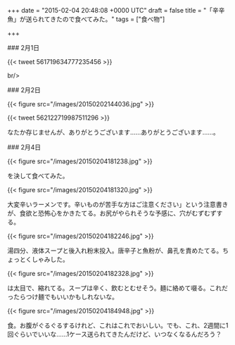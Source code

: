 
+++
date = "2015-02-04 20:48:08 +0000 UTC"
draft = false
title = "「辛辛魚」が送られてきたので食べてみた。"
tags = ["食べ物"]

+++
<div class="section">
    ### 2月1日
    

{{< tweet 561719634777235456 >}}

br/>


</div>
<div class="section">
    ### 2月2日
    

{{< figure src="/images/20150202144036.jpg"  >}}

{{< tweet 562122719987511296 >}}

なたか存じませんが、ありがとうございます……ありがとうございます……。

</div>
<div class="section">
    ### 2月4日
    

{{< figure src="/images/20150204181238.jpg"  >}}

を決して食べてみた。

{{< figure src="/images/20150204181320.jpg"  >}}

大変辛いラーメンです。辛いものが苦手な方はご注意ください」という注意書きが、食欲と恐怖心をかきたてる。お尻がやられそうな予感に、穴がむずむずする。

{{< figure src="/images/20150204182246.jpg"  >}}

湯四分、液体スープと後入れ粉末投入。唐辛子と魚粉が、鼻孔を責めたてる。ちょっとくしゃみした。

{{< figure src="/images/20150204182328.jpg"  >}}

は太目で、縮れてる。スープは辛く、飲むとむせそう。麺に絡めて啜る。これだったらつけ麺でもいいかもしれないな。

{{< figure src="/images/20150204184948.jpg"  >}}

食。お腹がぐるぐるするけれど、これはこれでおいしい。でも、これ、2週間に1回ぐらいでいいな……1ケース送られてきたんだけど、いつなくなるんだろう？

</div>


